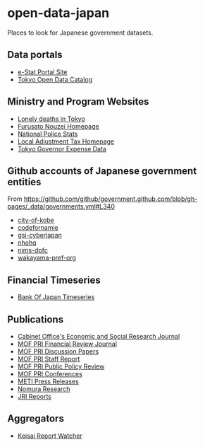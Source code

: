 # open-data-japan
Places to look for Japanese government datasets.

## Data portals

- [e-Stat Portal Site](https://www.e-stat.go.jp/whats-new)
- [Tokyo Open Data Catalog](https://portal.data.metro.tokyo.lg.jp/news/)

## Ministry and Program Websites

- [Lonely deaths in Tokyo](https://www.fukushihoken.metro.tokyo.lg.jp/kansatsu/kodokushitoukei/index.html)
- [Furusato Nouzei Homepage](https://www.soumu.go.jp/main_sosiki/jichi_zeisei/czaisei/czaisei_seido/furusato/archive/)
- [National Police Stats](https://www.npa.go.jp/publications/statistics/sousa/statistics.html)
- [Local Adjustment Tax Homepage](https://www.soumu.go.jp/main_sosiki/c-zaisei/kouhu.html)
- [Tokyo Governor Expense Data](https://www.metro.tokyo.lg.jp/tosei/governor/governor/kosaihi/index.html)

## Github accounts of Japanese government entities
From https://github.com/github/government.github.com/blob/gh-pages/_data/governments.yml#L340

- [city-of-kobe](https://github.com/city-of-kobe/)
- [codefornamie](https://github.com/codefornamie)
- [gsi-cyberjapan](https://github.com/gsi-cyberjapan)
- [nhohq](https://github.com/nhohq)
- [nims-dpfc](https://github.com/nims-dpfc)
- [wakayama-pref-org](https://github.com/wakayama-pref-org)

<!-- Eventually I want to check these using https://docs.github.com/en/rest/guides/getting-started-with-the-rest-api -->
## Financial Timeseries

- [Bank Of Japan Timeseries](https://www.stat-search.boj.or.jp/index_en.html)

## Publications

- [Cabinet Office's Economic and Social Research Journal](https://www.esri.cao.go.jp/jp/esri/esr/backnumber.html)
- [MOF PRI Financial Review Journal](https://www.mof.go.jp/pri/publication/financial_review/index.htm)
- [MOF PRI Discussion Papers](https://www.mof.go.jp/pri/research/discussion_paper/index.htm)
- [MOF PRI Staff Report](https://www.mof.go.jp/pri/publication/research_paper_staff_report/index.htm)
- [MOF PRI Public Policy Review](https://www.mof.go.jp/english/pri/publication/pp_review/index.htm)
- [MOF PRI Conferences](https://www.mof.go.jp/pri/research/conference/index.htm)
- [METI Press Releases](https://www.meti.go.jp/press/index.html)
- [Nomura Research](https://www.nri.com/jp/knowledge/blog/lst?showall=True)
- [JRI Reports](https://www.jri.co.jp/report/year/)

## Aggregators

- [Keisai Report Watcher](http://www3.keizaireport.com/)





